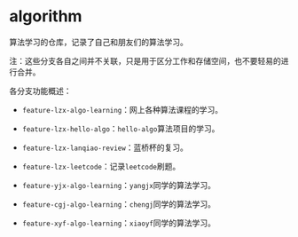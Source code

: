 # algorithm

算法学习的仓库，记录了自己和朋友们的算法学习。

注：这些分支各自之间并不关联，只是用于区分工作和存储空间，也不要轻易的进行合并。

各分支功能概述：

- `feature-lzx-algo-learning`：网上各种算法课程的学习。

- `feature-lzx-hello-algo`：`hello-algo`算法项目的学习。

- `feature-lzx-lanqiao-review`：蓝桥杯的复习。

- `feature-lzx-leetcode`：记录`leetcode`刷题。

- `feature-yjx-algo-learning`：`yangjx`同学的算法学习。

- `feature-cgj-algo-learning`：`chengj`同学的算法学习。

- `feature-xyf-algo-learning`：`xiaoyf`同学的算法学习。


